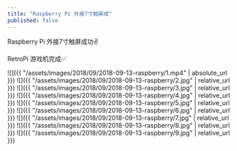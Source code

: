 ```yaml
---
title: "Raspberry Pi 外接7寸触屏成"
published: false
---
```

Raspberry Pi 外接7寸触屏成功✌️

RetroPi 游戏机完成✅



![]({{ "/assets/images/2018/09/2018-09-13-raspberry/1.mp4" | absolute_url }})
![]({{ "/assets/images/2018/09/2018-09-13-raspberry/2.jpg" | relative_url }})
![]({{ "/assets/images/2018/09/2018-09-13-raspberry/3.jpg" | relative_url }})
![]({{ "/assets/images/2018/09/2018-09-13-raspberry/4.jpg" | relative_url }})
![]({{ "/assets/images/2018/09/2018-09-13-raspberry/5.jpg" | relative_url }})
![]({{ "/assets/images/2018/09/2018-09-13-raspberry/6.jpg" | relative_url }})
![]({{ "/assets/images/2018/09/2018-09-13-raspberry/7.jpg" | relative_url }})
![]({{ "/assets/images/2018/09/2018-09-13-raspberry/8.jpg" | relative_url }})
![]({{ "/assets/images/2018/09/2018-09-13-raspberry/9.jpg" | relative_url }})
